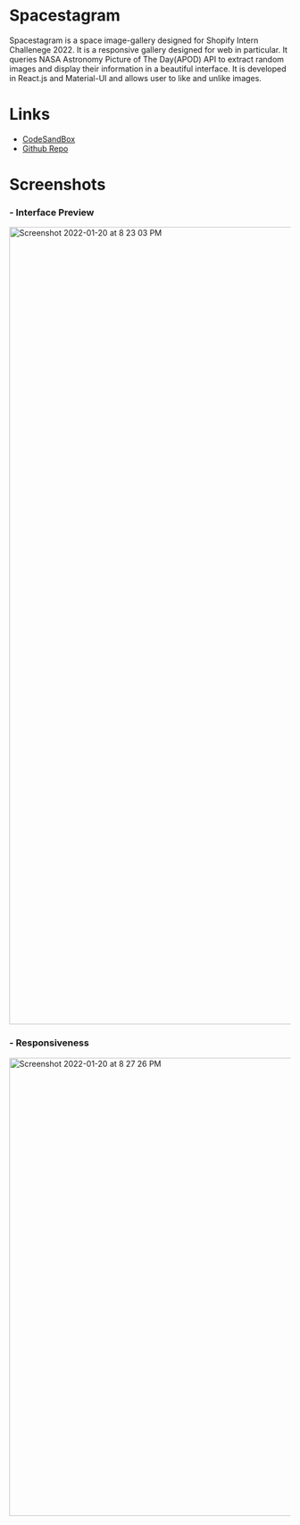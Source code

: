 # Spacestagram

Spacestagram is a space image-gallery designed for Shopify Intern Challenege 2022. It is a responsive gallery designed for web in particular. It queries NASA Astronomy Picture of The Day(APOD) API to extract random images and display their information in a beautiful interface. It is developed in React.js and Material-UI and allows user to like and unlike images.

# Links
- [CodeSandBox](http://codesandbox.io/s/spacestagram-shopify-ltyp2 "CodeSandBox")
- [Github Repo](https://github.com/Rishabhk06/spacestagram "Github Repo")

# Screenshots
### - Interface Preview
<img width="1429" alt="Screenshot 2022-01-20 at 8 23 03 PM" src="https://user-images.githubusercontent.com/76654144/150362889-22b14d4f-f8af-407a-a355-363901af92b9.png">

### - Responsiveness
<img width="821" alt="Screenshot 2022-01-20 at 8 27 26 PM" src="https://user-images.githubusercontent.com/76654144/150363419-71e5e95e-e28c-4622-8610-eb529561b797.png">
